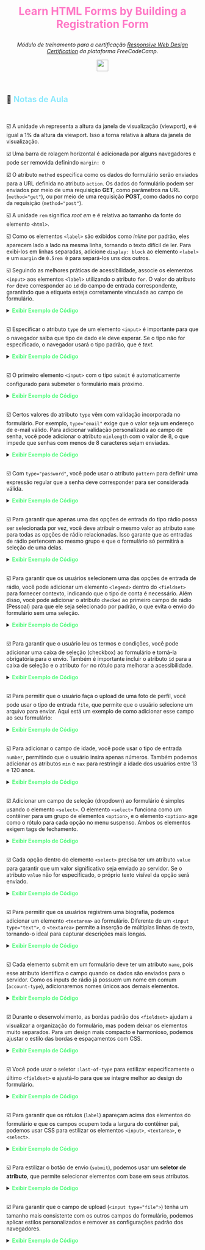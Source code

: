 # <p align="center"><font color='#FF79C6'><strong>Learn HTML Forms by Building a Registration Form</strong></font></p>

<p align="center"> <i>Módulo de treinamento para a certificação <a href="https://www.freecodecamp.org/learn/2022/responsive-web-design/"><em>Responsive Web Design Certification</em></a> da plataforma FreeCodeCamp</i>.
<p>

<p align="center">
    <img src="https://skillicons.dev/icons?i=html,css,md,vscode,git,github" height="30px">
</p>


<br>

## :memo: <font color='#8BE9FD'><strong>Notas de Aula</strong></font>

<br>

:ballot_box_with_check: A unidade `vh` representa a altura da janela de visualização (viewport), e é igual a 1% da altura da viewport. Isso a torna relativa à altura da janela de visualização.


:ballot_box_with_check: Uma barra de rolagem horizontal é adicionada por alguns navegadores e pode ser removida definindo `margin: 0`


:ballot_box_with_check: O atributo `method` especifica como os dados do formulário serão enviados para a URL definida no atributo `action`. Os dados do formulário podem ser enviados por meio de uma requisição **GET**, como parâmetros na URL (`method="get"`), ou por meio de uma requisição **POST**, como dados no corpo da requisição (`method="post"`).


:ballot_box_with_check: A unidade `rem` significa *root em* e é relativa ao tamanho da fonte do elemento `<html>`.


:ballot_box_with_check: Como os elementos `<label>` são exibidos como *inline* por padrão, eles aparecem lado a lado na mesma linha, tornando o texto difícil de ler. Para exibi-los em linhas separadas, adicione `display: block` ao elemento `<label>` e um `margin` de `0.5rem 0` para separá-los uns dos outros.


:ballot_box_with_check: Seguindo as melhores práticas de acessibilidade, associe os elementos `<input>` aos elementos `<label>` utilizando o atributo `for`. O valor do atributo `for` deve corresponder ao `id` do campo de entrada correspondente, garantindo que a etiqueta esteja corretamente vinculada ao campo de formulário.  


<details>
  <summary><font color='#50FA7B'><strong>Exibir Exemplo de Código</strong></font></summary>

### :star: <font color='#BD93F9'><strong>Exemplo</strong></font> :star:

```html
<label for="email">E-mail:</label>
<input type="email" id="email" name="email">
```

</details>
<br>

:ballot_box_with_check: Especificar o atributo `type` de um elemento `<input>` é importante para que o navegador saiba que tipo de dado ele deve esperar. Se o tipo não for especificado, o navegador usará o tipo padrão, que é *text*.


<details>
  <summary><font color='#50FA7B'><strong>Exibir Exemplo de Código</strong></font></summary>

### :star: <font color='#BD93F9'><strong>Exemplo</strong></font> :star:

```html
<form>
  <label for="name">Nome:</label>
  <input type="text" id="name" name="name" required>

  <label for="surname">Sobrenome:</label>
  <input type="text" id="surname" name="surname" required>

  <label for="email">E-mail:</label>
  <input type="email" id="email" name="email" required>

  <label for="password">Senha:</label>
  <input type="password" id="password" name="password" required>
  
  <button type="submit">Registrar</button>
</form>
```

</details>

<br>

:ballot_box_with_check: O primeiro elemento `<input>` com o tipo `submit` é automaticamente configurado para submeter o formulário mais próximo.


<details>
  <summary><font color='#50FA7B'><strong>Exibir Exemplo de Código</strong></font></summary>

### :star: <font color='#BD93F9'><strong>Exemplo</strong></font> :star:

```html
<form>
  <input type="submit" value="Enviar">
</form>
```
</details>

<br>


:ballot_box_with_check: Certos valores do atributo `type` vêm com validação incorporada no formulário. Por exemplo, `type="email"` exige que o valor seja um endereço de e-mail válido. Para adicionar validação personalizada ao campo de senha, você pode adicionar o atributo `minlength` com o valor de 8, o que impede que senhas com menos de 8 caracteres sejam enviadas.


<details>
  <summary><font color='#50FA7B'><strong>Exibir Exemplo de Código</strong></font></summary>

### :star: <font color='#BD93F9'><strong>Exemplo</strong></font> :star:

```html
<form>
  <fieldset>
    <legend>Informações de Contato</legend>
    <label for="email">E-mail:</label>
    <input type="email" id="email" name="email" required>

    <label for="password">Senha:</label>
    <input type="password" id="password" name="password" required minlength="8">

  </fieldset>

  <input type="submit" value="Enviar">
</form>
```  

</details>

<br>


:ballot_box_with_check: Com `type="password"`, você pode usar o atributo `pattern` para definir uma expressão regular que a senha deve corresponder para ser considerada válida.


<details>
  <summary><font color='#50FA7B'><strong>Exibir Exemplo de Código</strong></font></summary>

### :star: <font color='#BD93F9'><strong>Exemplo</strong></font> :star:

Se você quiser que a senha tenha pelo menos uma letra maiúscula, uma letra minúscula, um número e um caractere especial, você pode usar o seguinte padrão:

```html
<form>
  <fieldset>
    <label for="password">Senha:</label>
    <input type="password" id="password" name="password" required minlength="8" 
           pattern="(?=.*[a-z])(?=.*[A-Z])(?=.*\d)(?=.*[@$!%*?&])[A-Za-z\d@$!%*?&]{8,}" 
           title="A senha deve ter pelo menos 8 caracteres,
                uma letra maiúscula, 
                uma letra minúscula,
                um número,
                um caractere especial.">
  </fieldset>
</form>
```

Neste exemplo, o padrão exige que a senha tenha:

- Pelo menos 8 caracteres.
- Pelo menos uma letra minúscula.
- Pelo menos uma letra maiúscula.
- Pelo menos um número.
- Pelo menos um caractere especial, como `@$!%*?&`.  

O atributo `title` fornece uma mensagem de erro personalizada para o usuário caso a senha não atenda ao padrão.

</details>

<br>

:ballot_box_with_check: Para garantir que apenas uma das opções de entrada do tipo rádio possa ser selecionada por vez, você deve atribuir o mesmo valor ao atributo `name` para todas as opções de rádio relacionadas. Isso garante que as entradas de rádio pertencem ao mesmo grupo e que o formulário só permitirá a seleção de uma delas.


<details>
  <summary><font color='#50FA7B'><strong>Exibir Exemplo de Código</strong></font></summary>

### :star: <font color='#BD93F9'><strong>Exemplo</strong></font> :star:

```html
<form>
  <fieldset>
    <legend>Escolha o Tipo de Conta</legend>
    
    <label for="personal">Pessoal</label>
    <input type="radio" id="personal" name="account-type" value="personal">

    <label for="business">Negócios</label>
    <input type="radio" id="business" name="account-type" value="business">
  </fieldset>

  <input type="submit" value="Enviar">
</form>
```

Ao atribuir `name="account-type"` aos dois inputs de rádio, o formulário agora garante que apenas uma das opções possa ser selecionada ao mesmo tempo.

</details>

<br>

:ballot_box_with_check: Para garantir que os usuários selecionem uma das opções de entrada de rádio, você pode adicionar um elemento `<legend>` dentro do `<fieldset>` para fornecer contexto, indicando que o tipo de conta é necessário. Além disso, você pode adicionar o atributo `checked` ao primeiro campo de rádio (Pessoal) para que ele seja selecionado por padrão, o que evita o envio do formulário sem uma seleção.


<details>
  <summary><font color='#50FA7B'><strong>Exibir Exemplo de Código</strong></font></summary>

### :star: <font color='#BD93F9'><strong>Exemplo</strong></font> :star:

```html
<form>
  <fieldset>
    <legend>Escolha o Tipo de Conta (obrigatório)</legend>
    
    <label for="personal">Pessoal</label>
    <input type="radio" id="personal" name="account-type" value="personal" checked>

    <label for="business">Negócios</label>
    <input type="radio" id="business" name="account-type" value="business">
  </fieldset>

</form>
```

- **Legenda (legend)**: A legenda "Escolha o Tipo de Conta (obrigatório)" fornece contexto para os usuários sobre a exigência de seleção.
- **Atributo `checked`**: O atributo `checked` foi adicionado ao campo de rádio "Pessoal" para garantir que uma opção seja selecionada por padrão ao enviar o formulário. 

</details>

<br>

:ballot_box_with_check: Para garantir que o usuário leu os termos e condições, você pode adicionar uma caixa de seleção (checkbox) ao formulário e torná-la obrigatória para o envio. Também é importante incluir o atributo `id` para a caixa de seleção e o atributo `for` no rótulo para melhorar a acessibilidade.


<details>
  <summary><font color='#50FA7B'><strong>Exibir Exemplo de Código</strong></font></summary>

### :star: <font color='#BD93F9'><strong>Exemplo</strong></font> :star:

```html
<form>
  <fieldset>
    <label for="terms-and-conditions">
      <input type="checkbox" id="terms-and-conditions" name="terms-and-conditions" required>
      Eu li e concordo com os Termos e Condições
    </label>
  </fieldset>
</form>
```

- **Checkbox**: A caixa de seleção foi adicionada, com o atributo `required` para garantir que o usuário não possa enviar o formulário sem concordar com os termos.
- **Atributo `id`**: A caixa de seleção recebe o `id="terms-and-conditions"`.
- **Atributo `for`**: O elemento `<label>` usa o `for="terms-and-conditions"`, que vincula o rótulo à caixa de seleção.

</details>

<br>

:ballot_box_with_check: Para permitir que o usuário faça o upload de uma foto de perfil, você pode usar o tipo de entrada `file`, que permite que o usuário selecione um arquivo para enviar. Aqui está um exemplo de como adicionar esse campo ao seu formulário:


<details>
  <summary><font color='#50FA7B'><strong>Exibir Exemplo de Código</strong></font></summary>

### :star: <font color='#BD93F9'><strong>Exemplo</strong></font> :star:

```html
<form>
  <fieldset>
    <label for="profile-picture">Upload de uma foto de perfil:</label>
    <input type="file" id="profile-picture" name="profile-picture">
  </fieldset>

  <input type="submit" value="Enviar">
</form>
```

- **Tipo `file`**: O input com `type="file"` permite que o usuário escolha um arquivo para fazer o upload.
- **Rótulo**: O texto "Upload de uma foto de perfil" foi adicionado para indicar claramente o propósito do campo.
- **Atributo `id`**: O campo de upload recebe o `id="profile-picture"` para a associação com o rótulo (`for="profile-picture"`).

</details>

<br>

:ballot_box_with_check: Para adicionar o campo de idade, você pode usar o tipo de entrada `number`, permitindo que o usuário insira apenas números. Também podemos adicionar os atributos `min` e `max` para restringir a idade dos usuários entre 13 e 120 anos.


<details>
  <summary><font color='#50FA7B'><strong>Exibir Exemplo de Código</strong></font></summary>

### :star: <font color='#BD93F9'><strong>Exemplo</strong></font> :star:

```html
<form>
  <fieldset>
    <label for="age">Digite sua idade (anos):</label>
    <input type="number" id="age" name="age" min="13" max="120" required>
  </fieldset>

  <input type="submit" value="Enviar">
</form>
```

- **Campo de idade**: O campo de entrada para a idade usa o tipo `number`, com os atributos `min="13"` e `max="120"`, para garantir que a idade esteja dentro do intervalo válido.
- **Rótulo**: O texto "Digite sua idade (anos)" é adicionado para informar o usuário sobre o campo.
- **Atributos `min` e `max`**: Restringem a idade dos usuários para não ser inferior a 13 e não superior a 120 anos.

</details>

<br>

:ballot_box_with_check: Adicionar um campo de seleção (dropdown) ao formulário é simples usando o elemento `<select>`. O elemento `<select>` funciona como um contêiner para um grupo de elementos `<option>`, e o elemento `<option>` age como o rótulo para cada opção no menu suspenso. Ambos os elementos exigem tags de fechamento.


<details>
  <summary><font color='#50FA7B'><strong>Exibir Exemplo de Código</strong></font></summary>
  
### :star: <font color='#BD93F9'><strong>Exemplo</strong></font> :star:

```html
<form>
  <fieldset>
    <label for="user-role">Selecione o cargo:</label>
    <select id="user-role" name="user-role" required>
      <option value="admin">Administrador</option>
      <option value="editor">Editor</option>
      <option value="viewer">Visualizador</option>
    </select>
  </fieldset>

  <input type="submit" value="Enviar">
</form>
```

- **Elemento `<select>`**: O `<select>` cria o menu suspenso.
- **Elementos `<option>`**: Cada `<option>` define uma escolha dentro do menu suspenso, com o valor correspondente atribuído ao atributo `value`.
- **Rótulo para o campo de seleção**: "Selecione o cargo" foi adicionado como rótulo para o dropdown.

</details>

<br>

:ballot_box_with_check: Cada opção dentro do elemento `<select>` precisa ter um atributo `value` para garantir que um valor significativo seja enviado ao servidor. Se o atributo `value` não for especificado, o próprio texto visível da opção será enviado.

<details>
  <summary><font color='#50FA7B'><strong>Exibir Exemplo de Código</strong></font></summary>

### :star: <font color='#BD93F9'><strong>Exemplo</strong></font> :star:

```html
<form>
  <fieldset>
    <label for="user-role">Selecione o cargo:</label>
    <select id="user-role" name="user-role" required>
      <option value="">Selecione uma opção</option>
      <option value="admin">Administrador</option>
      <option value="editor">Editor</option>
      <option value="viewer">Visualizador</option>
    </select>
  </fieldset>

  <input type="submit" value="Enviar">
</form>
```

1. **Atributo `value`**: Cada `<option>` agora tem um atributo `value` correspondente.
2. **Opção padrão vazia**: A primeira opção (`value=""`) serve como um placeholder, garantindo que o usuário selecione uma opção válida antes de enviar o formulário. Como o campo é obrigatório (`required`), o formulário não será enviado se essa opção permanecer selecionada.

</details>

<br>

:ballot_box_with_check: Para permitir que os usuários registrem uma biografia, podemos adicionar um elemento `<textarea>` ao formulário. Diferente de um `<input type="text">`, o `<textarea>` permite a inserção de múltiplas linhas de texto, tornando-o ideal para capturar descrições mais longas.

<details>
  <summary><font color='#50FA7B'><strong>Exibir Exemplo de Código</strong></font></summary>

### :star: <font color='#BD93F9'><strong>Exemplo</strong></font> :star:


```html
<form>

  <fieldset>
    <label for="bio">Biografia:</label>
    <textarea id="bio" name="bio" rows="4" cols="50" placeholder="Escreva uma breve biografia..."></textarea>
  </fieldset>

  <input type="submit" value="Enviar">
</form>
```

1. **Elemento `<textarea>`**: Permite a entrada de várias linhas de texto.
2. **Atributo `rows` e `cols`**: Define o tamanho inicial da área de texto.
3. **Atributo `placeholder`**: Fornece um exemplo de entrada para orientar os usuários.

</details>

<br>

:ballot_box_with_check: Cada elemento submit em um formulário deve ter um atributo `name`, pois esse atributo identifica o campo quando os dados são enviados para o servidor. Como os inputs de rádio já possuem um nome em comum (`account-type`), adicionaremos nomes únicos aos demais elementos.

<details>
  <summary><font color='#50FA7B'><strong>Exibir Exemplo de Código</strong></font></summary>

### :star: <font color='#BD93F9'><strong>Exemplo</strong></font> :star:

```html
<form>
  <fieldset>
    <legend>Informações Pessoais</legend>
    
    <label for="name">Nome:</label>
    <input type="text" id="name" name="full-name" required>

    <label for="surname">Sobrenome:</label>
    <input type="text" id="surname" name="last-name" required>

    <label for="age">Digite sua idade (anos):</label>
    <input type="number" id="age" name="user-age" min="13" max="120" required>
  </fieldset>

  <fieldset>
    <legend>Escolha o Tipo de Conta (obrigatório)</legend>
    
    <label for="personal">Pessoal</label>
    <input type="radio" id="personal" name="account-type" value="personal" checked>

    <label for="business">Negócios</label>
    <input type="radio" id="business" name="account-type" value="business">
  </fieldset>

  <fieldset>
    <label for="terms-and-conditions">
      <input type="checkbox" id="terms-and-conditions" name="terms-agreement" required>
      Eu li e concordo com os Termos e Condições
    </label>
  </fieldset>

  <fieldset>
    <label for="profile-picture">Upload de uma foto de perfil:</label>
    <input type="file" id="profile-picture" name="profile-image">
  </fieldset>

  <fieldset>
    <label for="user-role">Selecione o cargo:</label>
    <select id="user-role" name="user-role" required>
      <option value="">Selecione uma opção</option>
      <option value="admin">Administrador</option>
      <option value="editor">Editor</option>
      <option value="viewer">Visualizador</option>
    </select>
  </fieldset>

  <fieldset>
    <label for="bio">Biografia:</label>
    <textarea id="bio" name="user-bio" rows="4" cols="50" placeholder="Escreva uma breve biografia..."></textarea>
  </fieldset>

  <input type="submit" value="Enviar" name="submit-button">
</form>
```


1. **Atributo `name` adicionado a todos os campos submittables**:
   - `name="full-name"` → Nome do usuário
   - `name="last-name"` → Sobrenome do usuário
   - `name="user-age"` → Idade do usuário
   - `name="terms-agreement"` → Confirmação de aceite dos termos
   - `name="profile-image"` → Upload de foto de perfil
   - `name="user-role"` → Seleção do cargo
   - `name="user-bio"` → Biografia do usuário
   - `name="submit-button"` → Botão de envio
   
2. **Os inputs de rádio continuam com o mesmo `name="account-type"`**, pois fazem parte do mesmo grupo.

Agora, o formulário está corretamente estruturado para que os dados enviados sejam bem identificados no servidor! 🚀

</details>

<br>

:ballot_box_with_check: Durante o desenvolvimento, as bordas padrão dos `<fieldset>` ajudam a visualizar a organização do formulário, mas podem deixar os elementos muito separados. Para um design mais compacto e harmonioso, podemos ajustar o estilo das bordas e espaçamentos com CSS.

<details>
  <summary><font color='#50FA7B'><strong>Exibir Exemplo de Código</strong></font></summary>

### :star: <font color='#BD93F9'><strong>Exemplo</strong></font> :star:

```css
fieldset {
  border: 1px solid #ccc; /* Borda mais sutil */
  padding: 10px;
  margin-bottom: 15px; /* Reduz a separação entre os fieldsets */
  border-radius: 5px; /* Bordas arredondadas para um visual mais suave */
}

legend {
  font-weight: bold;
  font-size: 1.1rem;
}
```

- Melhorias:
1. **Borda mais sutil (`border: 1px solid #ccc;`)**: Mantém a visibilidade sem ser intrusiva.
2. **Redução do espaçamento (`margin-bottom: 15px;`)**: Diminui a separação entre os `<fieldset>`.
3. **Bordas arredondadas (`border-radius: 5px;`)**: Deixa o design mais moderno e suave.
4. **Estilização do `<legend>`**: Realce no título de cada seção do formulário.

Caso prefira remover completamente as bordas, use:

```css
fieldset {
  border: none;
  padding: 0;
  margin-bottom: 10px;
}
```

Isso manterá os agrupamentos organizados sem separar demais os elementos. 🚀

</details>

<br>

:ballot_box_with_check: Você pode usar o seletor `:last-of-type` para estilizar especificamente o último `<fieldset>` e ajustá-lo para que se integre melhor ao design do formulário.

<details>
  <summary><font color='#50FA7B'><strong>Exibir Exemplo de Código</strong></font></summary>

### :star: <font color='#BD93F9'><strong>Exemplo</strong></font> :star:

```css
fieldset:last-of-type {
  border: none; /* Remove a borda do último fieldset */
  padding-bottom: 0; /* Ajusta o espaçamento inferior */
  margin-bottom: 0; /* Remove a margem extra abaixo */
}
```

### Explicação:
1. **`fieldset:last-of-type`** → Seleciona apenas o último `<fieldset>` do formulário.
2. **`border: none;`** → Remove a borda do último `<fieldset>`, diferenciando-o dos demais.
3. **`padding-bottom: 0;` e `margin-bottom: 0;`** → Ajusta o espaçamento inferior para evitar um espaço extra indesejado.

Isso ajuda a manter o formulário mais uniforme, especialmente se o último `<fieldset>` contiver apenas um botão de envio. 🚀

</details>

<br>

:ballot_box_with_check: Para garantir que os rótulos (`label`) apareçam acima dos elementos do formulário e que os campos ocupem toda a largura do contêiner pai, podemos usar CSS para estilizar os elementos `<input>`, `<textarea>`, e `<select>`.  

<details>
  <summary><font color='#50FA7B'><strong>Exibir Exemplo de Código</strong></font></summary>

### :star: <font color='#BD93F9'><strong>Exemplo</strong></font> :star:


```css
/* Faz com que os labels apareçam acima dos inputs */
label {
  display: block;
  font-weight: bold;
  margin-bottom: 5px; /* Espaçamento entre o label e o campo */
}

/* Faz com que os campos ocupem toda a largura disponível */
input, textarea, select {
  width: 100%;
  padding: 8px;
  margin-bottom: 10px; /* Espaçamento entre os campos */
  border: 1px solid #ccc;
  border-radius: 4px;
  box-sizing: border-box; /* Evita que padding aumente a largura total */
}

/* Ajuste específico para textarea */
textarea {
  resize: vertical; /* Permite redimensionamento vertical */
}
```

### O que foi melhorado:
1. **`display: block;` nos `<label>`** → Agora os rótulos aparecem acima dos campos.
2. **`width: 100%;` nos `<input>`, `<textarea>` e `<select>`** → Todos os elementos ocupam a largura total do contêiner.
3. **Adicionado `padding` e `border-radius`** → Para um design mais moderno e confortável.
4. **`box-sizing: border-box;`** → Garante que `padding` não aumente a largura total do campo.
5. **`resize: vertical;` no `<textarea>`** → Permite redimensionamento vertical sem afetar a largura.

</details>

<br>

:ballot_box_with_check: Para estilizar o botão de envio (`submit`), podemos usar um **seletor de atributo**, que permite selecionar elementos com base em seus atributos.

<details>
  <summary><font color='#50FA7B'><strong>Exibir Exemplo de Código</strong></font></summary>

### :star: <font color='#BD93F9'><strong>Exemplo</strong></font> :star:

```css
/* Seleciona especificamente o botão de envio */
input[type="submit"] {
  background-color: #007bff; /* Cor de fundo azul */
  color: white; /* Texto branco */
  font-size: 1rem;
  padding: 10px 15px;
  border: none;
  border-radius: 5px;
  cursor: pointer;
  width: 100%; /* Faz o botão ocupar toda a largura do formulário */
  transition: background-color 0.3s ease-in-out;
}

/* Efeito ao passar o mouse */
input[type="submit"]:hover {
  background-color: #0056b3; /* Azul mais escuro ao passar o mouse */
}
```

### Explicação:
1. **Seletor `input[type="submit"]`** → Aplica o estilo apenas ao botão de envio.
2. **`background-color: #007bff;`** → Define um fundo azul moderno.
3. **`color: white;`** → Deixa o texto legível.
4. **`border-radius: 5px;`** → Deixa as bordas arredondadas para um visual suave.
5. **`cursor: pointer;`** → Indica que o botão é clicável.
6. **`width: 100%;`** → O botão ocupa toda a largura do formulário.
7. **Efeito `hover`** → Ao passar o mouse, o botão escurece, criando um efeito interativo.

</details>

<br>

:ballot_box_with_check: Para garantir que o campo de upload (`<input type="file">`) tenha um tamanho mais consistente com os outros campos do formulário, podemos aplicar estilos personalizados e remover as configurações padrão dos navegadores.

<details>
  <summary><font color='#50FA7B'><strong>Exibir Exemplo de Código</strong></font></summary>

### :star: <font color='#BD93F9'><strong>Exemplo</strong></font> :star:

```css
/* Normaliza o tamanho do input file para combinar com os outros campos */
input[type="file"] {
  width: 100%;
  padding: 8px; /* Igual aos outros inputs */
  border: 1px solid #ccc;
  border-radius: 4px;
  background-color: white;
  cursor: pointer;
  box-sizing: border-box;
}

/* Ajuste para melhorar a aparência ao passar o mouse */
input[type="file"]:hover {
  border-color: #007bff;
}
```

#### O que isso faz?
1. **`width: 100%`** → Garante que o campo ocupe a largura total do formulário.
2. **`padding: 8px`** → Ajusta o preenchimento para ser igual ao dos outros inputs.
3. **`border: 1px solid #ccc;`** → Mantém um estilo uniforme.
4. **`border-radius: 4px;`** → Bordas arredondadas para um visual mais suave.
5. **`cursor: pointer;`** → Indica que o campo pode ser clicado.
6. **`box-sizing: border-box;`** → Evita que o `padding` afete a largura total.

</details>
